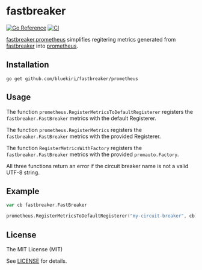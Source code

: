 fastbreaker
===========

[![Go Reference](https://pkg.go.dev/badge/github.com/bluekiri/fastbreaker/prometheus.svg)](https://pkg.go.dev/github.com/bluekiri/fastbreaker/prometheus) [![CI](https://github.com/bluekiri/fastbreaker/actions/workflows/ci.yml/badge.svg?branch=main)](https://github.com/bluekiri/fastbreaker/actions/workflows/ci.yml)

[fastbreaker.prometheus](https://github.com/bluekiri/fastbreaker/prometheus) simplifies regitering metrics generated from [fastbreaker](https://github.com/bluekiri/fastbreaker) into [prometheus](https://prometheus.io/).

Installation
------------

```
go get github.com/bluekiri/fastbreaker/prometheus
```

Usage
-----

The function `prometheus.RegisterMetricsToDefaultRegisterer` registers the `fastbreaker.FastBreaker` metrics with the default Registerer.

The function `prometheus.RegisterMetrics` registers the `fastbreaker.FastBreaker` metrics with the provided Registerer.

The function `RegisterMetricsWithFactory` registers the `fastbreaker.FastBreaker` metrics with the provided `promauto.Factory`.

All three functions return an error if the circuit breaker name is not a valid UTF-8 string.

Example
-------

```go
var cb fastbreaker.FastBreaker

prometheus.RegisterMetricsToDefaultRegisterer("my-circuit-breaker", cb)
```

License
-------

The MIT License (MIT)

See [LICENSE](https://github.com/bluekiri/fastbreaker/blob/master/LICENSE) for details.
